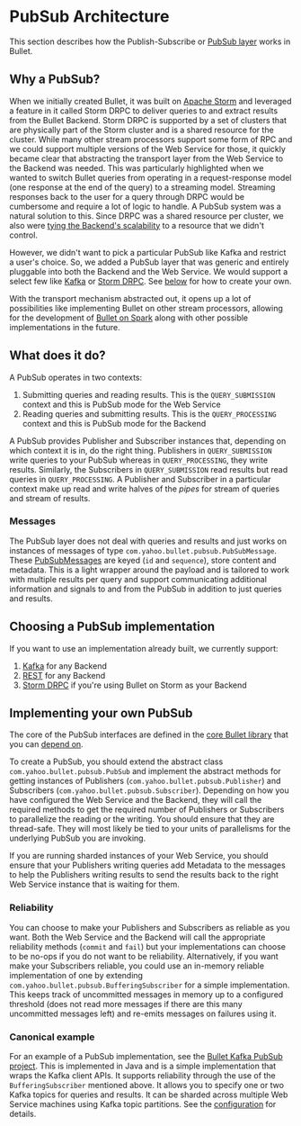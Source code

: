 # PubSub Architecture

This section describes how the Publish-Subscribe or [PubSub layer](../index.md#pubsub) works in Bullet.

## Why a PubSub?

When we initially created Bullet, it was built on [Apache Storm](https://storm.apache.org) and leveraged a feature in it called Storm DRPC to deliver queries to and extract results from the Bullet Backend. Storm DRPC is supported by a set of clusters that are physically part of the Storm cluster and is a shared resource for the cluster. While many other stream processors support some form of RPC and we could support multiple versions of the Web Service for those, it quickly became clear that abstracting the transport layer from the Web Service to the Backend was needed. This was particularly highlighted when we wanted to switch Bullet queries from operating in a request-response model (one response at the end of the query) to a streaming model. Streaming responses back to the user for a query through DRPC would be cumbersome and require a lot of logic to handle. A PubSub system was a natural solution to this. Since DRPC was a shared resource per cluster, we also were [tying the Backend's scalability](../backend/storm-performance.md#test-4-improving-the-maximum-number-of-simultaneous-raw-queries) to a resource that we didn't control.

However, we didn't want to pick a particular PubSub like Kafka and restrict a user's choice. So, we added a PubSub layer that was generic and entirely pluggable into both the Backend and the Web Service. We would support a select few like [Kafka](https://github.com/bullet-db/bullet-kafka) or [Storm DRPC](https://github.com/bullet-db/bullet-storm). See [below](#implementing-your-own-pubsub) for how to create your own.

With the transport mechanism abstracted out, it opens up a lot of possibilities like implementing Bullet on other stream processors, allowing for the development of [Bullet on Spark](../backend/spark-architecture.md) along with other possible implementations in the future.

## What does it do?

A PubSub operates in two contexts:

1. Submitting queries and reading results. This is the ```QUERY_SUBMISSION``` context and this is PubSub mode for the Web Service
2. Reading queries and submitting results. This is the ```QUERY_PROCESSING``` context and this is PubSub mode for the Backend

A PubSub provides Publisher and Subscriber instances that, depending on which context it is in, do the right thing. Publishers in ```QUERY_SUBMISSION``` write queries to your PubSub whereas in ```QUERY_PROCESSING```, they write results. Similarly, the Subscribers in ```QUERY_SUBMISSION``` read results but read queries in ```QUERY_PROCESSING```. A Publisher and Subscriber in a particular context make up read and write halves of the *pipes* for stream of queries and stream of results.

### Messages

The PubSub layer does not deal with queries and results and just works on instances of messages of type ```com.yahoo.bullet.pubsub.PubSubMessage```. These [PubSubMessages](https://github.com/bullet-db/bullet-core/blob/master/src/main/java/com/yahoo/bullet/pubsub/PubSubMessage.java) are keyed (```id``` and ```sequence```), store content and metadata. This is a light wrapper around the payload and is tailored to work with multiple results per query and support communicating additional information and signals to and from the PubSub in addition to just queries and results.

## Choosing a PubSub implementation

If you want to use an implementation already built, we currently support:

1. [Kafka](kafka.md#setup) for any Backend
2. [REST](rest.md#setup) for any Backend
3. [Storm DRPC](storm-drpc.md#setup) if you're using Bullet on Storm as your Backend

## Implementing your own PubSub

The core of the PubSub interfaces are defined in the [core Bullet library](https://github.com/bullet-db/bullet-core/tree/master/src/main/java/com/yahoo/bullet/pubsub) that you can [depend on](../releases.md#bullet-core).

To create a PubSub, you should extend the abstract class ```com.yahoo.bullet.pubsub.PubSub``` and implement the abstract methods for getting instances of Publishers (```com.yahoo.bullet.pubsub.Publisher```) and Subscribers (```com.yahoo.bullet.pubsub.Subscriber```). Depending on how you have configured the Web Service and the Backend, they will call the required methods to get the required number of Publishers or Subscribers to parallelize the reading or the writing. You should ensure that they are thread-safe. They will most likely be tied to your units of parallelisms for the underlying PubSub you are invoking.

If you are running sharded instances of your Web Service, you should ensure that your Publishers writing queries add Metadata to the messages to help the Publishers writing results to send the results back to the right Web Service instance that is waiting for them.

### Reliability

You can choose to make your Publishers and Subscribers as reliable as you want. Both the Web Service and the Backend will call the appropriate reliability methods (```commit``` and ```fail```) but your implementations can choose to be no-ops if you do not want to be reliability. Alternatively, if you want make your Subscribers reliable, you could use an in-memory reliable implementation of one by extending ```com.yahoo.bullet.pubsub.BufferingSubscriber``` for a simple implementation. This keeps track of uncommitted messages in memory up to a configured threshold (does not read more messages if there are this many uncommitted messages left) and re-emits messages on failures using it.

### Canonical example

For an example of a PubSub implementation, see the [Bullet Kafka PubSub project](https://github.com/bullet-db/bullet-kafka). This is implemented in Java and is a simple implementation that wraps the Kafka client APIs. It supports reliability through the use of the ```BufferingSubscriber``` mentioned above. It allows you to specify one or two Kafka topics for queries and results. It can be sharded across multiple Web Service machines using Kafka topic partitions. See the [configuration](https://github.com/bullet-db/bullet-kafka/blob/master/src/main/resources/bullet_kafka_defaults.yaml) for details.

